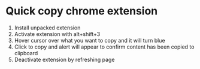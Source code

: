 # Quick copy chrome extension
1) Install unpacked extension
2) Activate extension with alt+shift+3
3) Hover cursor over what you want to copy and it will turn blue
4) Click to copy and alert will appear to confirm content has been copied to clipboard
5) Deactivate extension by refreshing page